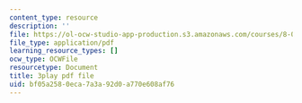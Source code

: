 ```yaml
---
content_type: resource
description: ''
file: https://ol-ocw-studio-app-production.s3.amazonaws.com/courses/8-01sc-classical-mechanics-fall-2016/bf05a2580eca7a3a92d0a770e608af76_5oLLnCGStUc.pdf
file_type: application/pdf
learning_resource_types: []
ocw_type: OCWFile
resourcetype: Document
title: 3play pdf file
uid: bf05a258-0eca-7a3a-92d0-a770e608af76
---
```


